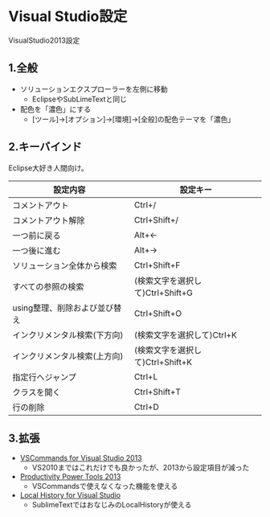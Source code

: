 # Visual Studio設定
VisualStudio2013設定

## 1.全般
* ソリューションエクスプローラーを左側に移動
    * EclipseやSubLimeTextと同じ
* 配色を「濃色」にする
    * [ツール]→[オプション]→[環境]→[全般]の配色テーマを「濃色」

## 2.キーバインド
Eclipse大好き人間向け。

設定内容                     |設定キー
----------------------------|---------
コメントアウト                   |Ctrl+/
コメントアウト解除               |Ctrl+Shift+/
一つ前に戻る                  |Alt+←
一つ後に進む                  |Alt+→
ソリューション全体から検索         |Ctrl+Shift+F
すべての参照の検索              |(検索文字を選択して)Ctrl+Shift+G
using整理、削除および並び替え    |Ctrl+Shift+O
インクリメンタル検索(下方向)       |(検索文字を選択して)Ctrl+K
インクリメンタル検索(上方向)       |(検索文字を選択して)Ctrl+Shift+K
指定行へジャンプ                |Ctrl+L
クラスを開く                     |Ctrl+Shift+T
行の削除                      |Ctrl+D

## 3.拡張
* [VSCommands for Visual Studio 2013](https://visualstudiogallery.msdn.microsoft.com/c6d1c265-7007-405c-a68b-5606af238ece)
    * VS2010まではこれだけでも良かったが、2013から設定項目が減った
* [Productivity Power Tools 2013](https://visualstudiogallery.msdn.microsoft.com/dbcb8670-889e-4a54-a226-a48a15e4cace)
    * VSCommandsで使えなくなった機能を使える
* [Local History for Visual Studio](https://localhistory.codeplex.com/)
    * SublimeTextではおなじみのLocalHistoryが使える
